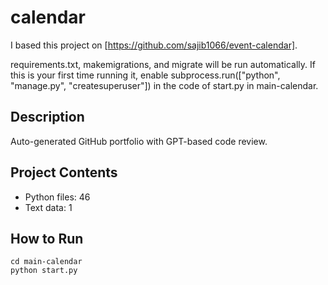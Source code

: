# calendar
I based this project on [https://github.com/sajib1066/event-calendar].

requirements.txt, makemigrations, and migrate will be run automatically. If this is your first time running it, enable subprocess.run(["python", "manage.py", "createsuperuser"]) in the code of start.py in main-calendar.

## Description
Auto-generated GitHub portfolio with GPT-based code review.

## Project Contents
- Python files: 46
- Text data: 1

## How to Run
```
cd main-calendar
python start.py
```
